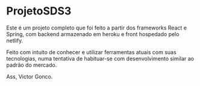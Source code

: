 # ProjetoSDS3

Este é um projeto completo que foi feito a partir dos frameworks React e Spring, com backend armazenado em heroku e front hospedado pelo netlify.

Feito com intuito de conhecer e utilizar ferramentas atuais com suas tecnologias, numa tentativa de habituar-se com desenvolvimento similar ao padrão do mercado.

Ass, Victor Gonco.
